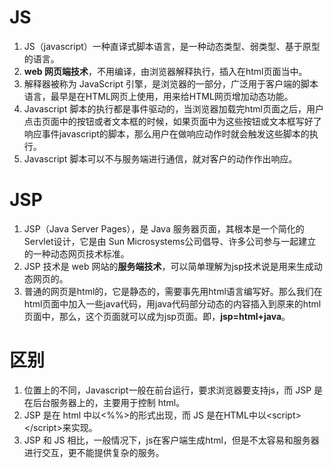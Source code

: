# JS
1. JS（javascript）一种直译式脚本语言，是一种动态类型、弱类型、基于原型的语言。
2. **web 网页端技术**，不用编译，由浏览器解释执行，插入在html页面当中。
3. 解释器被称为 JavaScript 引擎，是浏览器的一部分，广泛用于客户端的脚本语言，最早是在HTML网页上使用，用来给HTML网页增加动态功能。
4. Javascript 脚本的执行都是事件驱动的，当浏览器加载完html页面之后，用户点击页面中的按钮或者文本框的时候，如果页面中为这些按钮或文本框写好了响应事件javascript的脚本，那么用户在做响应动作时就会触发这些脚本的执行。
5. Javascript 脚本可以不与服务端进行通信，就对客户的动作作出响应。

# JSP
1. JSP（Java Server Pages），是 Java 服务器页面，其根本是一个简化的Servlet设计，它是由 Sun Microsystems公司倡导、许多公司参与一起建立的一种动态网页技术标准。
2. JSP 技术是 web 网站的**服务端技术**，可以简单理解为jsp技术说是用来生成动态网页的。
3. 普通的网页是html的，它是静态的，需要事先用html语言编写好。那么我们在html页面中加入一些java代码，用java代码部分动态的内容插入到原来的html页面中，那么，这个页面就可以成为jsp页面。即，**jsp=html+java**。

# 区别
1. 位置上的不同，Javascript一般在前台运行，要求浏览器要支持js，而 JSP 是在后台服务器上的，主要用于控制 html。
2.  JSP 是在 html 中以\<%\%>的形式出现，而 JS 是在HTML中以\<script>\</script>来实现。
3.  JSP 和 JS 相比，一般情况下，js在客户端生成html，但是不太容易和服务器进行交互，更不能提供复杂的服务。